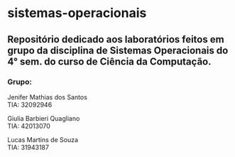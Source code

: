 # sistemas-operacionais

## Repositório dedicado aos laboratórios feitos em grupo da disciplina de Sistemas Operacionais do 4° sem. do curso de Ciência da Computação.

### Grupo:

Jenifer Mathias dos Santos\
TIA: 32092946

Giulia Barbieri Quagliano\
TIA: 42013070

Lucas Martins de Souza\
TIA: 31943187
